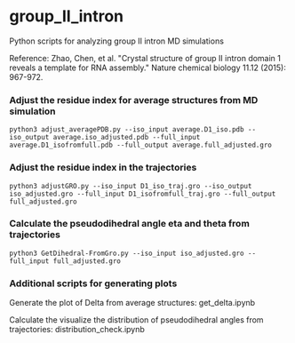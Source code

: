 # group_II_intron
Python scripts for analyzing group II intron MD simulations

Reference: Zhao, Chen, et al. "Crystal structure of group II intron domain 1 reveals a template for RNA assembly." Nature chemical biology 11.12 (2015): 967-972.

### Adjust the residue index for average structures from MD simulation
```
python3 adjust_averagePDB.py --iso_input average.D1_iso.pdb --iso_output average.iso_adjusted.pdb --full_input average.D1_isofromfull.pdb --full_output average.full_adjusted.gro
```

### Adjust the residue index in the trajectories
```
python3 adjustGRO.py --iso_input D1_iso_traj.gro --iso_output iso_adjusted.gro --full_input D1_isofromfull_traj.gro --full_output full_adjusted.gro
```

### Calculate the pseudodihedral angle eta and theta from trajectories
```
python3 GetDihedral-FromGro.py --iso_input iso_adjusted.gro --full_input full_adjusted.gro
```
### Additional scripts for generating plots

Generate the plot of Delta from average structures: get_delta.ipynb

Calculate the visualize the distribution of pseudodihedral angles from trajectories: distribution_check.ipynb
